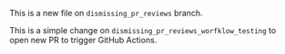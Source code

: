 This is a new file on `dismissing_pr_reviews` branch.

This is a simple change on `dismissing_pr_reviews_worfklow_testing` to open new PR to trigger GitHub Actions.
